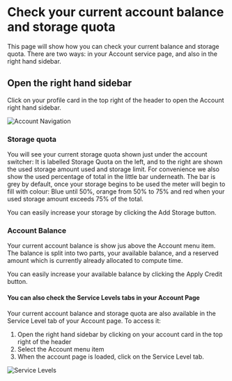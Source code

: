 <!-- DB -->
# Check your current account balance and storage quota
This page will show how you can check your current balance and storage quota. There are two ways: in your Account service page, and also in the right hand sidebar.

## Open the right hand sidebar
Click on your profile card in the top right of the header to open the Account right hand sidebar.

![Account Navigation](/images/RightHandNavigationTablet.png "Account Navigation")

### Storage quota
You will see your current storage quota shown just under the account switcher: It is labelled Storage Quota on the left, and to the right are shown the used storage amount used and storage limit. For convenience we also show the used percentage of total in the little bar underneath. The bar is grey by default, once your storage begins to be used the meter will begin to fill with colour: Blue until 50%, orange from 50% to 75% and red when your used storage amount exceeds 75% of the total.

You can easily increase your storage by clicking the Add Storage button.

### Account Balance
Your current account balance is show jus above the Account menu item. The balance is split into two parts, your available balance, and a reserved amount which is currently already allocated to compute time.

You can easily increase your available balance by clicking the Apply Credit button.

#### You can also check the Service Levels tabs in your Account Page
Your current account balance and storage quota are also available in the Service Level tab of your Account page. To access it:

1. Open the right hand sidebar by clicking on your account card in the top right of the header
2. Select the Account menu item
3. When the account page is loaded, click on the Service Level tab.

![Service Levels](/images/UserServiceLevel.png "Service Levels")
